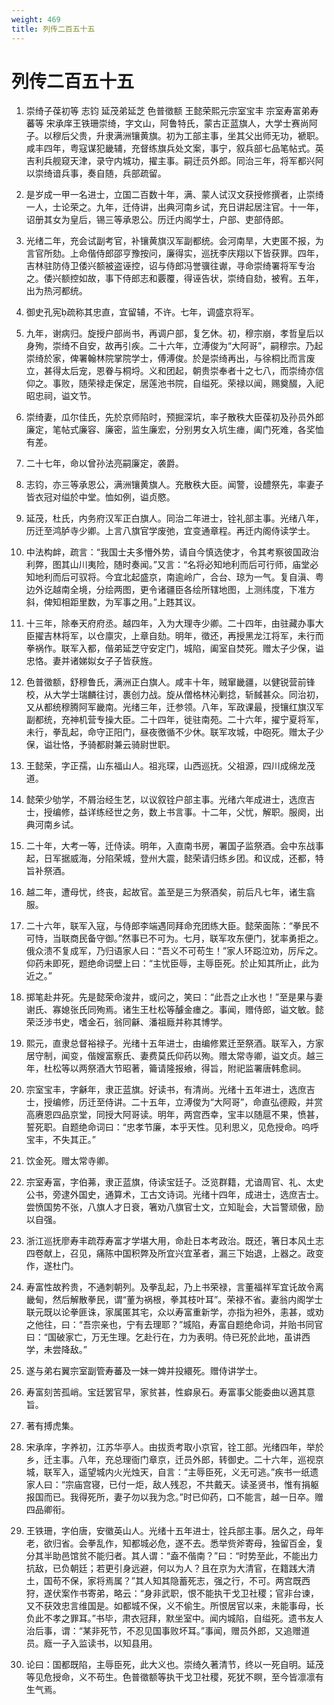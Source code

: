```yaml
---
weight: 469
title: 列传二百五十五
---
```


# 列传二百五十五

1. <span id="列传二百五十五-1"></span>
崇绮子葆初等 志钧 延茂弟延芝 色普徵额 王懿荣熙元宗室宝丰 宗室寿富弟寿蕃等 宋承庠王铁珊崇绮，字文山，阿鲁特氏，蒙古正蓝旗人，大学士赛尚阿子。以穆后父贵，升隶满洲镶黄旗。初为工部主事，坐其父出师无功，褫职。咸丰四年，粤寇谋犯畿辅，充督练旗兵处文案，事宁，叙兵部七品笔帖式。英吉利兵舰窥天津，录守内城功，擢主事。嗣迁员外郎。同治三年，将军都兴阿以崇绮谙兵事，奏自随，兵部疏留。

2. <span id="列传二百五十五-2"></span>
是岁成一甲一名进士，立国二百数十年，满、蒙人试汉文获授修撰者，止崇绮一人，士论荣之。九年，迁侍讲，出典河南乡试，充日讲起居注官。十一年，诏册其女为皇后，锡三等承恩公。历迁内阁学士，户部、吏部侍郎。

3. <span id="列传二百五十五-3"></span>
光绪二年，充会试副考官，补镶黄旗汉军副都统。会河南旱，大吏匿不报，为言官所劾。上命偕侍郎邵亨豫按问，廉得实，巡抚李庆翔以下皆获罪。四年，吉林驻防侍卫倭兴额被盗诬控，诏与侍郎冯誉骥往谳，寻命崇绮署将军专治之。倭兴额控如故，事下侍郎志和覈覆，得诬告状，崇绮自劾，被宥。五年，出为热河都统。

4. <span id="列传二百五十五-4"></span>
御史孔宪疏称其忠直，宜留辅，不许。七年，调盛京将军。

5. <span id="列传二百五十五-5"></span>
九年，谢病归。旋授户部尚书，再调户部，复乞休。初，穆宗崩，孝哲皇后以身殉，崇绮不自安，故再引疾。二十六年，立溥俊为“大阿哥”，嗣穆宗。乃起崇绮於家，俾署翰林院掌院学士，傅溥俊。於是崇绮再出，与徐桐比而言废立，甚得太后宠，恩眷与桐埒。义和团起，朝贵崇奉者十之七八，而崇绮亦信仰之。事败，随荣禄走保定，居莲池书院，自缢死。荣禄以闻，赐奠醊，入祀昭忠祠，谥文节。

6. <span id="列传二百五十五-6"></span>
崇绮妻，瓜尔佳氏，先於京师陷时，预掘深坑，率子散秩大臣葆初及孙员外郎廉定，笔帖式廉容、廉密，监生廉宏，分别男女入坑生瘗，阖门死难，各奖恤有差。

7. <span id="列传二百五十五-7"></span>
二十七年，命以曾孙法亮嗣廉定，袭爵。

8. <span id="列传二百五十五-8"></span>
志钧，亦三等承恩公，满洲镶黄旗人。充散秩大臣。闻警，设醴祭先，率妻子皆衣冠对缢於中堂。恤如例，谥贞愍。

9. <span id="列传二百五十五-9"></span>
延茂，杜氏，内务府汉军正白旗人。同治二年进士，铨礼部主事。光绪八年，历迁至鸿胪寺少卿。上言八旗官学废弛，宜变通章程。再迁内阁侍读学士。

10. <span id="列传二百五十五-10"></span>
中法构衅，疏言：“我国士夫多懵外势，请自今慎选使才，令其考察彼国政治利弊，图其山川夷险，随时奏闻。”又言：“名将必知地利而后可行师，庙堂必知地利而后可驭将。今宜北起盛京，南逾岭广，合台、琼为一气。复自滇、粤边外讫越南全境，分绘两图，更令诸疆臣各绘所辖地图，上测纬度，下准方斜，俾知相距里数，为军事之用。”上韪其议。

11. <span id="列传二百五十五-11"></span>
十三年，除奉天府府丞。越四年，入为大理寺少卿。二十四年，由驻藏办事大臣擢吉林将军，以仓廪灾，上章自劾。明年，徵还，再授黑龙江将军，未行而拳祸作。联军入都，偕弟延芝守安定门，城陷，阖室自焚死。赠太子少保，谥忠恪。妻并诸娣姒女子子皆获旌。

12. <span id="列传二百五十五-12"></span>
色普徵额，舒穆鲁氏，满洲正白旗人。咸丰十年，贼窜畿疆，以健锐营前锋校，从大学士瑞麟往讨，裹创力战。旋从僧格林沁剿捻，斩馘甚众。同治初，又从都统穆腾阿军畿南。光绪三年，迁参领。八年，军政课最，授镶红旗汉军副都统，充神机营专操大臣。二十四年，徙驻南苑。二十六年，擢宁夏将军，未行，拳乱起，命守正阳门，昼夜徼循不少休。联军攻城，中砲死。赠太子少保，谥壮恪，予骑都尉兼云骑尉世职。

13. <span id="列传二百五十五-13"></span>
王懿荣，字正孺，山东福山人。祖兆琛，山西巡抚。父祖源，四川成绵龙茂道。

14. <span id="列传二百五十五-14"></span>
懿荣少劬学，不屑治经生艺，以议叙铨户部主事。光绪六年成进士，选庶吉士，授编修，益详练经世之务，数上书言事。十二年，父忧，解职。服阕，出典河南乡试。

15. <span id="列传二百五十五-15"></span>
二十年，大考一等，迁侍读。明年，入直南书房，署国子监祭酒。会中东战事起，日军据威海，分陷荣城，登州大震，懿荣请归练乡团。和议成，还都，特旨补祭酒。

16. <span id="列传二百五十五-16"></span>
越二年，遭母忧，终丧，起故官。盖至是三为祭酒矣，前后凡七年，诸生翕服。

17. <span id="列传二百五十五-17"></span>
二十六年，联军入寇，与侍郎李端遇同拜命充团练大臣。懿荣面陈：“拳民不可恃，当联商民备守御。”然事已不可为。七月，联军攻东便门，犹率勇拒之。俄众溃不复成军，乃归语家人曰：“吾义不可苟生！”家人环跽泣劝，厉斥之。仰药未即死，题绝命词壁上曰：“主忧臣辱，主辱臣死。於止知其所止，此为近之。”

18. <span id="列传二百五十五-18"></span>
掷笔赴井死。先是懿荣命浚井，或问之，笑曰：“此吾之止水也！”至是果与妻谢氏、寡媳张氏同殉焉。诸生王杜松等醵金瘗之。事闻，赠侍郎，谥文敏。懿荣泛涉书史，嗜金石，翁同龢、潘祖廕并称其博学。

19. <span id="列传二百五十五-19"></span>
熙元，直隶总督裕禄子。光绪十五年进士，由编修累迁至祭酒。联军入，方家居守制，闻变，偕嫂富察氏、妻费莫氏仰药以殉。赠太常寺卿，谥文贞。越三年，杜松等以两祭酒大节昭著，籥请隆报飨，得旨，附祀监署唐韩愈祠。

20. <span id="列传二百五十五-20"></span>
宗室宝丰，字龢年，隶正蓝旗。好读书，有清尚。光绪十五年进士，选庶吉士，授编修，历迁至侍讲。二十五年，立溥俊为“大阿哥”，命直弘德殿，并赏高赓恩四品京堂，同授大阿哥读。明年，两宫西幸，宝丰以随扈不果，愤甚，誓死职。自题绝命词曰：“忠孝节廉，本乎天性。见利思义，见危授命。呜呼宝丰，不失其正。”

21. <span id="列传二百五十五-21"></span>
饮金死。赠太常寺卿。

22. <span id="列传二百五十五-22"></span>
宗室寿富，字伯茀，隶正蓝旗，侍读宝廷子。泛览群籍，尤谙周官、礼、太史公书，旁逮外国史，通算术，工古文诗词。光绪十四年，成进士，选庶吉士。尝愤国势不张，八旗人才日衰，箸劝八旗官士文，立知耻会，大旨警顽傲，励以自强。

23. <span id="列传二百五十五-23"></span>
浙江巡抚廖寿丰疏荐寿富才学堪大用，命赴日本考政治。既还，箸日本风土志四卷献上，召见，痛陈中国积弊及所宜兴宜革者，漏三下始退，上器之。政变作，遂杜门。

24. <span id="列传二百五十五-24"></span>
寿富性故矜贵，不通刺朝列。及拳乱起，乃上书荣禄，言董福祥军宜讬故令离畿甸，然后解散拳民，谓“董为祸根，拳其枝叶耳”。荣禄不省。妻翁内阁学士联元既以论拳匪诛，家属匿其宅，众以寿富重新学，亦指为袒外，恚甚，或劝之他往，曰：“吾宗亲也，宁有去理耶？”城陷，寿富自题绝命词，并贻书同官曰：“国破家亡，万无生理。乞赴行在，力为表明。侍已死於此地，虽讲西学，未尝降敌。”

25. <span id="列传二百五十五-25"></span>
遂与弟右翼宗室副管寿蕃及一妹一婢并投繯死。赠侍讲学士。

26. <span id="列传二百五十五-26"></span>
寿富刻苦孤峭。宝廷罢官早，家贫甚，性癖泉石。寿富事父能委曲以適其意旨。

27. <span id="列传二百五十五-27"></span>
著有搏虎集。

28. <span id="列传二百五十五-28"></span>
宋承庠，字养初，江苏华亭人。由拔贡考取小京官，铨工部。光绪四年，举於乡，迁主事。八年，充总理衙门章京，迁员外郎，转御史。二十六年，巡视京城，联军入，遥望城内火光烛天，自言：“主辱臣死，义无可逃。”疾书一纸遗家人曰：“宗庙宫寝，已付一炬，敌人残忍，不共戴天。读圣贤书，惟有捐躯报国而已。我得死所，妻子勿以我为念。”时已仰药，口不能言，越一日卒。赠四品卿衔。

29. <span id="列传二百五十五-29"></span>
王铁珊，字伯唐，安徽英山人。光绪十五年进士，铨兵部主事。居久之，母年老，欲归省。会拳乱作，知都城必危，遂不去。悉举赀斧寄母，独留百金，复分其半助邑馆贫不能归者。其人谓：“盍不偕南？”曰：“时势至此，不能出力抗敌，已负朝廷；若更引身远避，何以为人？且在京为大清官，在籍践大清土，国苟不保，家将焉属？”其人知其隐蓄死志，强之行，不可。两宫既西狩，遂伏案作书寄弟，略云：“身非武职，恨不能执干戈卫社稷；官非台谏，又不获效忠言维国是。如都城不保，义不偷生。所恨居官以来，未能事母，长负此不孝之罪耳。”书毕，肃衣冠拜，默坐室中。闻内城陷，自缢死。遗书友人治后事，谓：“某非死节，不忍见国事败坏耳。”事闻，赠员外郎，又追赠道员。廕一子入监读书，以知县用。

30. <span id="列传二百五十五-30"></span>
论曰：国都既陷，主辱臣死，此大义也。崇绮久著清节，终以一死自明。延茂等见危授命，义不苟生。色普徵额等执干戈卫社稷，死犹不瞑，至今皆凛凛有生气焉。
